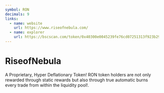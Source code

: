 ```yaml
---
symbol: RON
decimals: 9
links:
  - name: website
    url: https://www.riseofnebula.com/
  - name: explorer
    url: https://bscscan.com/token/0x40300e0045239fe76cd07251313f923b29df1e55
---
```


# RiseofNebula

A Proprietary, Hyper Deflationary Token! RON token holders are not only rewarded through static rewards but also through true automatic burns every trade from within the liquidity pool!.
